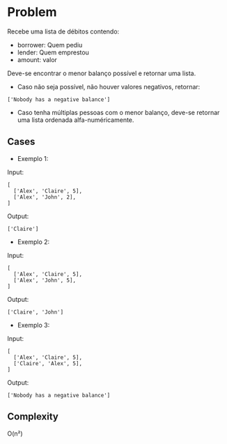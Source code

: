 # Problem

Recebe uma lista de débitos contendo:

- borrower: Quem pediu
- lender: Quem emprestou 
- amount: valor

Deve-se encontrar o menor balanço possível e retornar uma lista.

- Caso não seja possível, não houver valores negativos, retornar: 
```
['Nobody has a negative balance']
```
- Caso tenha múltiplas pessoas com o menor balanço, deve-se retornar uma lista ordenada alfa-numéricamente.

## Cases

- Exemplo 1:

Input:
```
[
  ['Alex', 'Claire', 5],
  ['Alex', 'John', 2],
]
```

Output:
```
['Claire']
```

- Exemplo 2:

Input:
```
[
  ['Alex', 'Claire', 5],
  ['Alex', 'John', 5],
]
```

Output:
```
['Claire', 'John']
```

- Exemplo 3:

Input:
```
[
  ['Alex', 'Claire', 5],
  ['Claire', 'Alex', 5],
]
```

Output:
```
['Nobody has a negative balance']
```

## Complexity

O(n²)